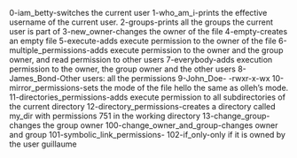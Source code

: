 0-iam_betty-switches the current user
1-who_am_i-prints the effective username of the current user.
2-groups-prints all the groups the current user is part of
3-new_owner-changes the owner of the file
4-empty-creates an empty file
5-execute-adds execute permission to the owner of the file
6-multiple_permissions-adds execute permission to the owner and the group owner, and read permission to other users
7-everybody-adds execution permission to the owner, the group owner and the other users
8-James_Bond-Other users: all the permissions
9-John_Doe- -rwxr-x-wx
10-mirror_permissions-sets the mode of the file hello the same as olleh’s mode.
11-directories_permissions-adds execute permission to all subdirectories of the current directory
12-directory_permissions-creates a directory called my_dir with permissions 751 in the working directory
13-change_group-changes the group owner
100-change_owner_and_group-changes owner and group
101-symbolic_link_permissions-
102-if_only-only if it is owned by the user guillaume
